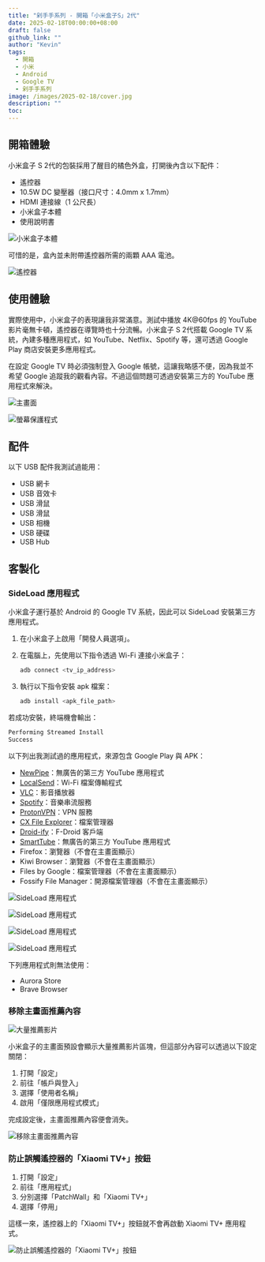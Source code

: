 ```yaml
---
title: "剁手手系列 - 開箱「小米盒子S」2代"
date: 2025-02-18T00:00:00+08:00
draft: false
github_link: ""
author: "Kevin"
tags:
  - 開箱
  - 小米
  - Android
  - Google TV
  - 剁手手系列
image: /images/2025-02-18/cover.jpg
description: ""
toc:
---
```


## 開箱體驗

小米盒子 S 2代的包裝採用了醒目的橘色外盒，打開後內含以下配件：

- 遙控器
- 10.5W DC 變壓器（接口尺寸：4.0mm x 1.7mm）
- HDMI 連接線（1 公尺長）
- 小米盒子本體
- 使用說明書

![小米盒子本體](/images/2025-02-18/01.jpg)

可惜的是，盒內並未附帶遙控器所需的兩顆 AAA 電池。

![遙控器](/images/2025-02-18/02.jpg)

## 使用體驗

實際使用中，小米盒子的表現讓我非常滿意。測試中播放 4K@60fps 的 YouTube 影片毫無卡頓，遙控器在導覽時也十分流暢。小米盒子 S 2代搭載 Google TV 系統，內建多種應用程式，如 YouTube、Netflix、Spotify 等，還可透過 Google Play 商店安裝更多應用程式。

在設定 Google TV 時必須強制登入 Google 帳號，這讓我略感不便，因為我並不希望 Google 追蹤我的觀看內容。不過這個問題可透過安裝第三方的 YouTube 應用程式來解決。

![主畫面](/images/2025-02-18/10.png)

![螢幕保護程式](/images/2025-02-18/11.png)

## 配件

以下 USB 配件我測試過能用：

- USB 網卡
- USB 音效卡
- USB 滑鼠
- USB 滑鼠
- USB 相機
- USB 硬碟
- USB Hub

## 客製化

### SideLoad 應用程式

小米盒子運行基於 Android 的 Google TV 系統，因此可以 SideLoad 安裝第三方應用程式。

1. 在小米盒子上啟用「開發人員選項」。
2. 在電腦上，先使用以下指令透過 Wi-Fi 連接小米盒子：

   ```bash
   adb connect <tv_ip_address>
   ```

3. 執行以下指令安裝 apk 檔案：

   ```bash
   adb install <apk_file_path>
   ```

若成功安裝，終端機會輸出：

```bash
Performing Streamed Install
Success
```

以下列出我測試過的應用程式，來源包含 Google Play 與 APK：

- [NewPipe](https://newpipe.net)：無廣告的第三方 YouTube 應用程式
- [LocalSend](https://play.google.com/store/apps/details?id=org.localsend.localsend_app&hl=en-US&pli=1)：Wi-Fi 檔案傳輸程式
- [VLC](https://play.google.com/store/apps/details?id=org.videolan.vlc&hl=en-US)：影音播放器
- [Spotify](https://play.google.com/store/apps/details?id=com.spotify.music&hl=en-US)：音樂串流服務
- [ProtonVPN](https://play.google.com/store/apps/details?id=ch.protonvpn.android&hl=en-US)：VPN 服務
- [CX File Explorer](https://play.google.com/store/apps/details?id=com.cxinventor.file.explorer&hl=en-US)：檔案管理器
- [Droid-ify](https://github.com/Droid-ify/client)：F-Droid 客戶端
- [SmartTube](https://github.com/yuliskov/smarttube)：無廣告的第三方 YouTube 應用程式
- Firefox：瀏覽器（不會在主畫面顯示）
- Kiwi Browser：瀏覽器（不會在主畫面顯示）
- Files by Google：檔案管理器（不會在主畫面顯示）
- Fossify File Manager：開源檔案管理器（不會在主畫面顯示）

![SideLoad 應用程式](/images/2025-02-18/03.png)

![SideLoad 應用程式](/images/2025-02-18/07.png)

![SideLoad 應用程式](/images/2025-02-18/08.png)

![SideLoad 應用程式](/images/2025-02-18/09.png)

下列應用程式則無法使用：

- Aurora Store  
- Brave Browser

### 移除主畫面推薦內容

![大量推薦影片](/images/2025-02-18/04.png)

小米盒子的主畫面預設會顯示大量推薦影片區塊，但這部分內容可以透過以下設定關閉：

1. 打開「設定」
2. 前往「帳戶與登入」
3. 選擇「使用者名稱」
4. 啟用「僅限應用程式模式」

完成設定後，主畫面推薦內容便會消失。

![移除主畫面推薦內容](/images/2025-02-18/05.png)

### 防止誤觸遙控器的「Xiaomi TV+」按鈕

1. 打開「設定」
2. 前往「應用程式」
3. 分別選擇「PatchWall」和「Xiaomi TV+」
4. 選擇「停用」

這樣一來，遙控器上的「Xiaomi TV+」按鈕就不會再啟動 Xiaomi TV+ 應用程式。

![防止誤觸遙控器的「Xiaomi TV+」按鈕](/images/2025-02-18/06.png)
